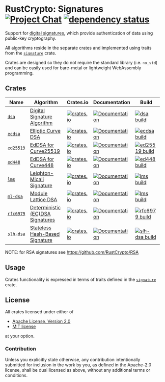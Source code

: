 # RustCrypto: Signatures [![Project Chat][chat-image]][chat-link] [![dependency status][deps-image]][deps-link]

Support for [digital signatures][1], which provide authentication of data using
public-key cryptography.

All algorithms reside in the separate crates and implemented using traits from
the [`signature`](https://docs.rs/signature/) crate.

Crates are designed so they do not require the standard library (i.e. `no_std`)
and can be easily used for bare-metal or lightweight WebAssembly programming.

## Crates

| Name        | Algorithm | Crates.io | Documentation | Build |
|-------------|-----------|-----------|---------------|-------|
| [`dsa`]     | [Digital Signature Algorithm](https://en.wikipedia.org/wiki/Digital_Signature_Algorithm) | [![crates.io](https://img.shields.io/crates/v/dsa.svg)](https://crates.io/crates/dsa) | [![Documentation](https://docs.rs/dsa/badge.svg)](https://docs.rs/dsa) | [![dsa build](https://github.com/RustCrypto/signatures/actions/workflows/dsa.yml/badge.svg)](https://github.com/RustCrypto/signatures/actions/workflows/dsa.yml)
| [`ecdsa`]   | [Elliptic Curve DSA](https://en.wikipedia.org/wiki/Elliptic_Curve_Digital_Signature_Algorithm) | [![crates.io](https://img.shields.io/crates/v/ecdsa.svg)](https://crates.io/crates/ecdsa) | [![Documentation](https://docs.rs/ecdsa/badge.svg)](https://docs.rs/ecdsa) | [![ecdsa build](https://github.com/RustCrypto/signatures/actions/workflows/ecdsa.yml/badge.svg)](https://github.com/RustCrypto/signatures/actions/workflows/ecdsa.yml) |
| [`ed25519`] | [EdDSA for Curve25519](https://en.wikipedia.org/wiki/EdDSA#Ed25519) | [![crates.io](https://img.shields.io/crates/v/ed25519.svg)](https://crates.io/crates/ed25519) | [![Documentation](https://docs.rs/ed25519/badge.svg)](https://docs.rs/ed25519) | [![ed25519 build](https://github.com/RustCrypto/signatures/actions/workflows/ed25519.yml/badge.svg)](https://github.com/RustCrypto/signatures/actions/workflows/ed25519.yml)
| [`ed448`] | [EdDSA for Curve448](https://en.wikipedia.org/wiki/EdDSA#Ed448) | [![crates.io](https://img.shields.io/crates/v/ed448-signature.svg)](https://crates.io/crates/ed448-signature) | [![Documentation](https://docs.rs/ed448-signature/badge.svg)](https://docs.rs/ed448-signature) | [![ed448 build](https://github.com/RustCrypto/signatures/actions/workflows/ed448.yml/badge.svg)](https://github.com/RustCrypto/signatures/actions/workflows/ed448.yml)
| [`lms`] | [Leighton-Micali Signature](https://datatracker.ietf.org/doc/html/rfc8554) | [![crates.io](https://img.shields.io/crates/v/lms-signature.svg)](https://crates.io/crates/lms-signature) | [![Documentation](https://docs.rs/lms-signature/badge.svg)](https://docs.rs/ed25519) | [![lms build](https://github.com/RustCrypto/signatures/actions/workflows/lms.yml/badge.svg)](https://github.com/RustCrypto/signatures/actions/workflows/lms.yml)
| [`ml-dsa`] | [Module Lattice DSA](https://csrc.nist.gov/pubs/fips/204/final) | [![crates.io](https://img.shields.io/crates/v/ml-dsa.svg)](https://crates.io/crates/ml-dsa) | [![Documentation](https://docs.rs/ml-dsa/badge.svg)](https://docs.rs/ml-dsa) | [![lms build](https://github.com/RustCrypto/signatures/actions/workflows/ml-dsa.yml/badge.svg)](https://github.com/RustCrypto/signatures/actions/workflows/lms.yml)
| [`rfc6979`] | [Deterministic (EC)DSA Signatures](https://datatracker.ietf.org/doc/html/rfc6979) | [![crates.io](https://img.shields.io/crates/v/rfc6979.svg)](https://crates.io/crates/rfc6979) | [![Documentation](https://docs.rs/rfc6979/badge.svg)](https://docs.rs/rfc6979) | [![rfc6979 build](https://github.com/RustCrypto/signatures/actions/workflows/rfc6979.yml/badge.svg)](https://github.com/RustCrypto/signatures/actions/workflows/rfc6979.yml)
| [`slh-dsa`] | [Stateless Hash-Based Signature](https://csrc.nist.gov/pubs/fips/205/final) | [![crates.io](https://img.shields.io/crates/v/slh-dsa.svg)](https://crates.io/crates/slh-dsa) | [![Documentation](https://docs.rs/slh-dsa/badge.svg)](https://docs.rs/slh-dsa) | [![slh-dsa build](https://github.com/RustCrypto/signatures/actions/workflows/slh-dsa.yml/badge.svg)](https://github.com/RustCrypto/signatures/actions/workflows/slh-dsa.yml)

NOTE: for RSA signatures see <https://github.com/RustCrypto/RSA>

## Usage

Crates functionality is expressed in terms of traits defined in the [`signature`][2]
crate.

## License

All crates licensed under either of

 * [Apache License, Version 2.0](http://www.apache.org/licenses/LICENSE-2.0)
 * [MIT license](http://opensource.org/licenses/MIT)

at your option.

### Contribution

Unless you explicitly state otherwise, any contribution intentionally submitted
for inclusion in the work by you, as defined in the Apache-2.0 license, shall be
dual licensed as above, without any additional terms or conditions.

[//]: # (badges)

[chat-image]: https://img.shields.io/badge/zulip-join_chat-blue.svg
[chat-link]: https://rustcrypto.zulipchat.com/#narrow/stream/260048-signatures
[deps-image]: https://deps.rs/repo/github/RustCrypto/signatures/status.svg
[deps-link]: https://deps.rs/repo/github/RustCrypto/signatures

[//]: # (crates)

[`dsa`]: ./dsa
[`ecdsa`]: ./ecdsa
[`ed448`]: ./ed448
[`ed25519`]: ./ed25519
[`lms`]: ./lms
[`ml-dsa`]: ./ml-dsa
[`rfc6979`]: ./rfc6979
[`slh-dsa`]: ./slh-dsa

[//]: # (general links)

[1]: https://en.wikipedia.org/wiki/Digital_signature
[2]: https://docs.rs/signature
